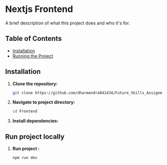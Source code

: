 # Nextjs Frontend

A brief description of what this project does and who it's for.

## Table of Contents

- [Installation](#installation)
- [Running the Project](#running-the-project)

## Installation

1. **Clone the repository:**

   ```bash
   git clone https://github.com/dharmendra841434/Future_Skills_Assignment.git
   ```

2. **Navigate to project directory:**

   ```bash
   cd Frontend
   ```

3. **Install dependencies:**

## Run project locally

1. **Run project :**
   ```bash
   npm run dev
   ```
